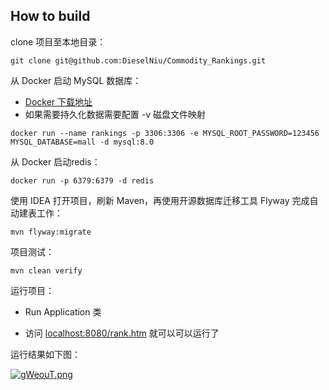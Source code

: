 ## How to build

clone 项目至本地目录：

```shell
git clone git@github.com:DieselNiu/Commodity_Rankings.git
```

从 Docker 启动 MySQL 数据库：

* [Docker 下载地址](https://www.docker.com/)
* 如果需要持久化数据需要配置 -v 磁盘文件映射

```shell
docker run --name rankings -p 3306:3306 -e MYSQL_ROOT_PASSWORD=123456 MYSQL_DATABASE=mall -d mysql:8.0
```
从 Docker 启动redis：
```shell
docker run -p 6379:6379 -d redis 
```

使用 IDEA 打开项目，刷新 Maven，再使用开源数据库迁移工具 Flyway 完成自动建表工作：

```shell
mvn flyway:migrate
```

项目测试：

```shell
mvn clean verify
```

运行项目：

* Run Application 类

* 访问 [localhost:8080/rank.htm](localhost:8080/rank.htm) 就可以可以运行了


运行结果如下图：

[![gWeouT.png](https://z3.ax1x.com/2021/05/17/gWeouT.png)](https://imgtu.com/i/gWeouT)



